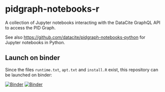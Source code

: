 # pidgraph-notebooks-r

A collection of Jupyter notebooks interacting with the DataCite GraphQL API to access the PID Graph.

See also https://github.com/datacite/pidgraph-notebooks-python for Jupyter notebooks in Python.

## Launch on binder

Since the files `runtime.txt`, `apt.txt` and `install.R` exist, this repository can be launched on binder:

[![Binder](https://mybinder.org/badge.svg)](https://mybinder.org/v2/gh/datacite/pidgraph-notebooks-r/master?filepath=person-publications/r-person-publications.ipynb)
[![Binder](https://mybinder.org/badge.svg)](https://mybinder.org/v2/gh/datacite/pidgraph-notebooks-r/master?filepath=kpi/r-kpi.ipynb)
